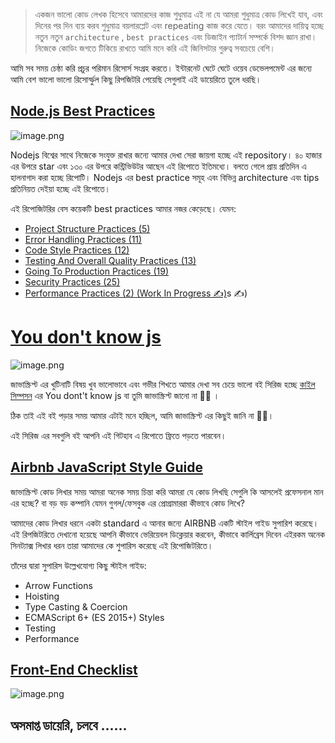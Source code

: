 > একজন ভালো কোড লেখক হিসেবে আমারদের কাজ শুধুমাত্র এই না যে আমরা শুধুমাত্র কোড লিখেই যাব, এবং দিনের পর দিন ব্যয় করব শুধুমাত্র বয়লারপ্লেট এবং repeating কাজ করে যেতে। বরং আমাদের দায়িত্ব হচ্ছে নতুন নতুন `architecture` , `best practices` এবং ডিজাইন প্যাটার্ন সম্পর্কে বিশদ জ্ঞান রাখা। নিজেকে কোডিং জগতে টিকিয়ে রাখতে আমি মনে করি এই জিনিসটার গুরুত্ব সবচেয়ে বেশি।

আমি সব সময় চেষ্ঠা করি প্রচুর পরিমান রিসোর্স সংগ্রহ করতে। ইন্টারনেট ঘেটে ঘেটে ওয়েব ডেভেলপমেন্ট এর জন্যে আমি বেশ ভালো ভালো রিসোর্স্ফুল কিছু রিপজিটরি পেয়েছি সেগুলাই এই ডায়েরিতে তুলে ধরছি। 


## [Node.js Best Practices](https://github.com/goldbergyoni/nodebestpractices)

![image.png](https://res.cloudinary.com/techdiary-dev/image/upload/v1590383000/techdiary-article-assets/d8vzxx5kvkzgzgehkydl.png)

Nodejs বিশ্বের সাথে নিজেকে সংযুক্ত রাখার জন্যে আমার দেখা সেরা জায়গা হচ্ছে এই repository। ৪০ হাজার এর উপরে star এবং ১৩০ এর উপরে কন্ট্রিভিউটর আছেন এই রিপোতে ইতিমধ্যে। বলতে গেলে প্রায় প্রতিদিন এ হালনাগাদ করা হচ্ছে রিপোটি। Nodejs এর best practice সমূহ এবং বিভিন্ন architecture এবং tips প্রতিনিয়ত দেইয়া হচ্ছে এই রিপোতে।

এই রিপোজিটরির বেস কয়েকটি best practices আমার নজর কেড়েছে। 
যেমন:

- [Project Structure Practices (5)](https://github.com/goldbergyoni/nodebestpractices#1-project-structure-practices)
- [Error Handling Practices (11)](https://github.com/goldbergyoni/nodebestpractices#2-error-handling-practices)
- [Code Style Practices (12)](https://github.com/goldbergyoni/nodebestpractices#3-code-style-practices)
- [Testing And Overall Quality Practices (13)](https://github.com/goldbergyoni/nodebestpractices#4-testing-and-overall-quality-practices)
- [Going To Production Practices (19)](https://github.com/goldbergyoni/nodebestpractices#5-going-to-production-practices)
- [Security Practices (25)](https://github.com/goldbergyoni/nodebestpractices#6-security-best-practices)
- [Performance Practices (2) (Work In Progress️  ✍️)](https://github.com/goldbergyoni/nodebestpractices#7-draft-performance-best-practices)s️ ✍️)


# [You don't know js](https://github.com/getify/You-Dont-Know-JS/blob/1st-ed/README.md)

![image.png](https://res.cloudinary.com/techdiary-dev/image/upload/v1590456906/techdiary-article-assets/sfeegkvfwcarlbpmxkcg.png)

জাভাস্ক্রিপ্ট এর খুটিনাটি বিষয় খুব ভালোভাবে এবং গভীর শিখতে আমার দেখা সব চেয়ে ভালো বই সিরিজ হচ্ছে [কাইল সিম্পসন](https://twitter.com/getify) এর You dont't know js বা তুমি জাভাস্ক্রিপ্ট জানো না 🤣😂 । 

 ঠিক তাই এই বই পড়ার সময় আমার এটাই মনে হচ্ছিল, আমি জাভাস্ক্রিপ্ট এর কিছুই জানি না 🤔😓।  

এই সিরিজ এর সবগুলি বই আপনি এই গিটহাব এ রিপোতে ফ্রিতে পড়তে পারবেন।


## [Airbnb JavaScript Style Guide](https://github.com/airbnb/javascript)

জাভাস্ক্রিপ্ট কোড লিখার সময় আমরা অনেক সময় চিন্তা করি আমরা যে কোড লিখছি সেগুলি কি আসলেই প্রফেসনাল মান এর হচ্ছে? বা বড় বড় কম্পানি যেমন গুগল/ফেসবুক এর প্রোগ্রামাররা কীভাবে কোড লিখে?

আমাদের কোড লিখার ধরনে একটা standard এ আনার জন্যে AIRBNB একটি স্টাইল গাইড সুপারিশ করেছে। এই রিপজিটরিতে দেখানো হয়েছে আপনি কীভাবে ভেরিয়েবল ডিক্লেয়ার করবেন, কীভাবে কার্লিব্রেস দিবেন এইরকম অনেক সিনট্যাক্স লিখার ধরন তারা আমাদের কে শুপারিস করেছে এই রিপোজিটরিতে।

তাঁদের দ্বারা সুপারিস উল্লেখযোগ্য কিছু স্টাইল গাইড:
-   Arrow Functions
-   Hoisting
-   Type Casting & Coercion
-   ECMAScript 6+ (ES 2015+) Styles
-   Testing
-   Performance

## [Front-End Checklist](https://github.com/thedaviddias/Front-End-Checklist)

![image.png](https://res.cloudinary.com/techdiary-dev/image/upload/v1590459022/techdiary-article-assets/gjwvvnhxwkq52kuxyqdq.png)

## অসমাপ্ত ডায়েরি, চলবে ......
